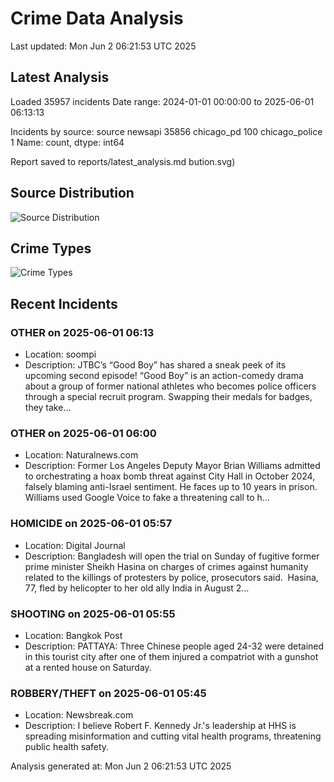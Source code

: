 # Crime Data Analysis
Last updated: Mon Jun  2 06:21:53 UTC 2025

## Latest Analysis

Loaded 35957 incidents
Date range: 2024-01-01 00:00:00 to 2025-06-01 06:13:13

Incidents by source:
source
newsapi           35856
chicago_pd          100
chicago_police        1
Name: count, dtype: int64

Report saved to reports/latest_analysis.md
bution.svg)

## Source Distribution
![Source Distribution](images/source_distribution.svg)

## Crime Types
![Crime Types](images/crime_types.svg)

## Recent Incidents

### OTHER on 2025-06-01 06:13
- Location: soompi
- Description: JTBC’s “Good Boy” has shared a sneak peek of its upcoming second episode! “Good Boy” is an action-comedy drama about a group of former national athletes who becomes police officers through a special recruit program. Swapping their medals for badges, they take…


### OTHER on 2025-06-01 06:00
- Location: Naturalnews.com
- Description: Former Los Angeles Deputy Mayor Brian Williams admitted to orchestrating a hoax bomb threat against City Hall in October 2024, falsely blaming anti-Israel sentiment. He faces up to 10 years in prison. Williams used Google Voice to fake a threatening call to h…


### HOMICIDE on 2025-06-01 05:57
- Location: Digital Journal
- Description: Bangladesh will open the trial on Sunday of fugitive former prime minister Sheikh Hasina on charges of crimes against humanity related to the killings of protesters by police, prosecutors said.  Hasina, 77, fled by helicopter to her old ally India in August 2…


### SHOOTING on 2025-06-01 05:55
- Location: Bangkok Post
- Description: PATTAYA: Three Chinese people aged 24-32 were detained in this tourist city after one of them injured a compatriot with a gunshot at a rented house on Saturday.


### ROBBERY/THEFT on 2025-06-01 05:45
- Location: Newsbreak.com
- Description: I believe Robert F. Kennedy Jr.'s leadership at HHS is spreading misinformation and cutting vital health programs, threatening public health safety.

Analysis generated at: Mon Jun  2 06:21:53 UTC 2025
